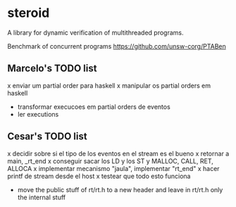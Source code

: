 # steroid

A library for dynamic verification of multithreaded programs.

Benchmark of concurrent programs
https://github.com/unsw-corg/PTABen

## Marcelo's TODO list

x enviar um partial order para haskell
x manipular os partial orders em haskell
- transformar execucoes em partial orders de eventos
- ler executions 

## Cesar's TODO list

x decidir sobre si el tipo de los eventos en el stream es el bueno
x retornar a main, \_rt\_end
x conseguir sacar los LD y los ST y MALLOC, CALL, RET, ALLOCA
x implementar mecanismo "jaula", implementar "rt\_end"
x hacer printf de stream desde el host
x testear que todo esto funciona
- move the public stuff of rt/rt.h to a new header and leave in rt/rt.h only the
  internal stuff
